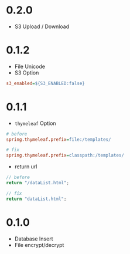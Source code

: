 # 0.2.0

- S3 Upload / Download

# 0.1.2

- File Unicode
- S3 Option

```ini
s3_enabled=${S3_ENABLED:false}
```

# 0.1.1

- `thymeleaf` Option

```ini
# before
spring.thymeleaf.prefix=file:/templates/

# fix
spring.thymeleaf.prefix=classpath:/templates/
```

- return url

```java
// before
return "/dataList.html";

// fix
return "dataList.html";
```

# 0.1.0

- Database Insert
- File encrypt/decrypt